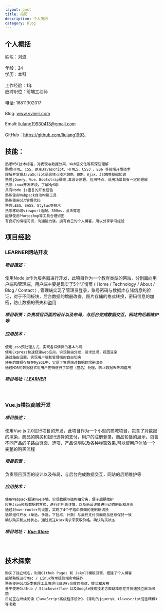 ```yaml
---
layout: post
title: 简历
description: 个人简历
category: blog
---
```


## 个人概括
姓名：刘浪<br>                                       
年龄：24 <br>
学历：本科<br>								
工作经验：1年<br>
应聘职位：前端工程师<br> 				
电话: 18811302017 <br>				
Blog: www.vviner.com<br>				
Emali: liulang19930413@gmail.com <br>	
GitHub：https://github.com/liulang1993 <br>



## 技能：

	熟悉W3C技术标准，对表现与数据分离、Web语义化等有深刻理解
	熟悉HTML、CSS、原生Javascript、HTML5、CSS3 、ES6 等前端开发技术 
	理解并掌握JavaScript语言核心技术DOM、BOM、Ajax、JSON等基础知识
	熟悉jQuery、Vue、Bootstrap框架,其设计原理、应用特点、适用场景具有一定的理解
	熟悉Linux开发环境，了解MySQL 
	具有Node.js语言的开发经验
	熟练使用Webpack自动构建工具
	熟练使用Git管理代码
	熟悉LESS、SASS、Stylus等技术
	熟悉移动端viewport适配，300ms，点击穿透
	能够使用Photoshop等工具合理切图
	有良好的编程习惯，沟通能力强，拥有自己的个人博客，用以分享学习经验
	
	

## 项目经验

### LEARNER网站开发
##### 项目描述：
使用Node.js作为服务器进行开发，此项目作为一个教育类型的网站，分别面向用户端和管理端，用户端主要是现实了5个详情页 ( Home / Technology / About / Blog / Contact ) , 管理端实现了管理员登录，账号密码与数据库存储信息的验证，对于不同板块，后台数据的增删改查，图片存储的格式转换，密码信息的加密，防止数据的丢失和盗用
##### 项目职责：负责项目页面的设计以及布局，与后台完成数据交互，网站的后期维护等

##### 应用技术：
	使用Less预处理方式，实现各详情页的基本布局
	使用Express快速搭建web应用，实现路由分发，请求处理，视图渲染
	通过路由设置，实现用户端和管理端的自由切换
	使用的数据存放在MySQL中，实现了管理端对数据的增删改查
	通过MD5的数据格式对用户密码进行了加密（签名）处理，防止数据丢失和盗用
	
##### 项目地址：[LEARNER](https://github.com/liulang1993/Node-project)
<br>


### Vue.js模拟商城开发
##### 项目描述：
使用Vue.js 2.0进行项目的开发，此项目作为一个小型的商城项目，包含了对数据的渲染，商品的购买和银行选择的支付，用户的注册登录，商品轮播的展示，包含不同产品的子路由页面、选项、产品说明以及各种弹窗效果,可以使用户体验一个完整的购买流程
##### 项目职责：
负责项目页面的设计以及布局，与后台完成数据交互，网站的后期维护等
##### 应用技术：
	使用Webpack搭建Vue环境，实现数据与结构相分离，便于后期维护
	应用Json模拟数据的方式，进行对列表详情，以及新闻详情进行动态刷新和渲染
	通过对vue-router的设置，实现了4个子路由页面的无刷新切换
	选项组件开发（单选，多选，下拉框，计数）与最终支付页面商品信息保持一致
	确认购买和支付状态，通过发送Ajax请求来获取价格，确认购买状态

##### 项目地址： [Vue-Store](https://github.com/liulang1993/Vue-project/tree/master/vue-Store)
<br>

## 技术探索
	购买了独立域名，利用Github Pages 和 Jekyll模板引擎，搭建了个人博客
	能够熟练进行Mac / Linux等常规终端命令操作
	熟练使用Git版本管理工具管理代码进行高效的修改，提交和发布
	善于使用Github / Stackoverflow 以及Google搜索技术方面疑难杂症并快速独立解决问题
	目前正在继续阅读《JavaScript高级程序设计》、《锋利的jquery》、《Javascript语言精粹》等书籍
<br><br><br>



